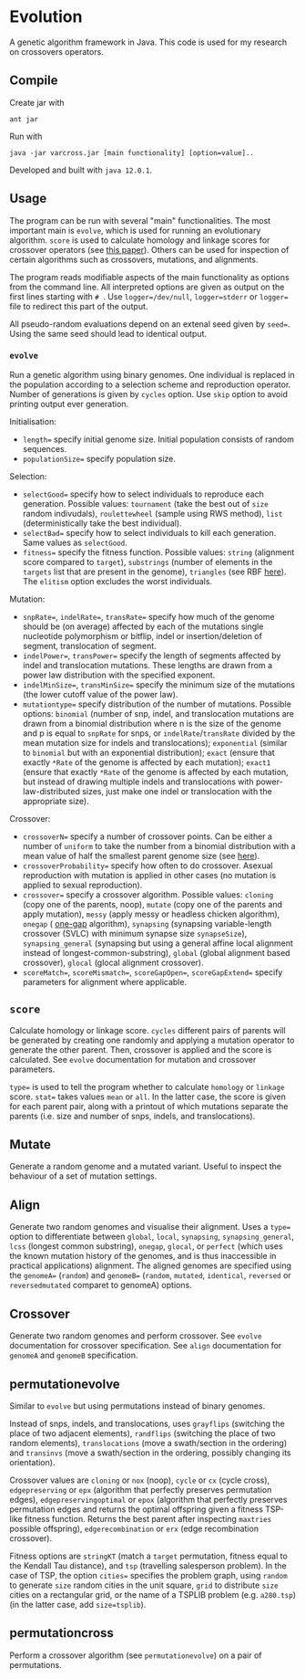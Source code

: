 # Evolution

A genetic algorithm framework in Java.
This code is used for my research on crossovers operators.

## Compile

Create jar with

```
ant jar
```

Run with 

```
java -jar varcross.jar [main functionality] [option=value]..
```

Developed and built with `java 12.0.1`.

## Usage

The program can be run with several "main" functionalities. The most important main is `evolve`, which is used for running an evolutionary algorithm. `score` is used to calculate homology and linkage scores for crossover operators (see [this paper][1]). Others can be used for inspection of certain algorithms such as crossovers, mutations, and alignments.

The program reads modifiable aspects of the main functionality as options from the command line. All interpreted options are given as output on the first lines starting with `# `. Use `logger=/dev/null`, `logger=stderr` or `logger=` file to redirect this part of the output. 

All pseudo-random evaluations depend on an extenal seed given by `seed=`. Using the same seed should lead to identical output.

### `evolve`

Run a genetic algorithm using binary genomes. One individual is replaced in the population according to a selection scheme and reproduction operator. Number of generations is given by `cycles` option. Use `skip` option to avoid printing output ever generation.

Initialisation:
 * `length=` specify initial genome size. Initial population consists of random sequences.
 * `populationSize=` specify population size.

Selection:
 * `selectGood=` specify how to select individuals to reproduce each generation. Possible values: `tournament` (take the best out of `size` random indivudals), `roulettewheel` (sample using RWS method), `list` (deterministically take the best individual).
 * `selectBad=` specify how to select individuals to kill each generation. Same values as `selectGood`.
 * `fitness=` specify the fitness function. Possible values: `string` (alignment score compared to `target`), `substrings` (number of elements in the `targets` list that are present in the genome), `triangles` (see RBF [here][1]).
The `elitism` option excludes the worst individuals.

Mutation:
 * `snpRate=`, `indelRate=`, `transRate=` specify how much of the genome should be (on average) affected by each of the mutations single nucleotide polymorphism or bitflip, indel or insertion/deletion of segment, translocation of segment.
 * `indelPower=`, `transPower=` specify the length of segments affected by indel and translocation mutations. These lengths are drawn from a power law distribution with the specified exponent.
 * `indelMinSize=`, `transMinSize=` specify the minimum size of the mutations (the lower cutoff value of the power law).
 * `mutationtype=` specify distribution of the number of mutations. Possible options: `binomial` (number of snp, indel, and translocation mutations are drawn from a binomial distribution where n is the size of the genome and p is equal to `snpRate` for snps, or `indelRate`/`transRate` divided by the mean mutation size for indels and translocations); `exponential` (similar to `binomial` but with an exponential distribution); `exact` (ensure that exactly `*Rate` of the genome is affected by each mutation); `exact1` (ensure that exactly `*Rate` of the genome is affected by each mutation, but instead of drawing multiple indels and translocations with power-law-distributed sizes, just make one indel or translocation with the appropriate size).
 
Crossover:
 * `crossoverN=` specify a number of crossover points. Can be either a number of `uniform` to take the number from a binomial distribution with a mean value of half the smallest parent genome size (see [here][1]).
 * `crossoverProbability=` specify how often to do crossover. Asexual reproduction with mutation is applied in other cases (no mutation is applied to sexual reproduction).
 * `crossover=` specify a crossover algorithm. Possible values: `cloning` (copy one of the parents, noop), `mutate` (copy one of the parents and apply mutation), `messy` (apply messy or headless chicken algorithm), `onegap` ( [one-gap][1] algorithm), `synapsing` (synapsing variable-length crossover (SVLC) with minimum synapse size `synapseSize`), `synapsing_general` (synapsing but using a general affine local alignment instead of longest-common-substring), `global` (global alignment based crossover), `glocal` (glocal alignment crossover).
 * `scoreMatch=`, `scoreMismatch=`, `scoreGapOpen=`, `scoreGapExtend=` specify parameters for alignment where applicable.
 
## `score`

Calculate homology or linkage score. `cycles` different pairs of parents will be generated by creating one randomly and applying a mutation operator to generate the other parent. Then, crossover is applied and the score is calculated. See `evolve` documentation for mutation and crossover parameters.

`type=` is used to tell the program whether to calculate `homology` or `linkage` score.
`stat=` takes values `mean` or `all`. In the latter case, the score is given for each parent pair, along with a printout of which mutations separate the parents (i.e. size and number of snps, indels, and translocations). 

## Mutate

Generate a random genome and a mutated variant. Useful to inspect the behaviour of a set of mutation settings.

## Align

Generate two random genomes and visualise their alignment. Uses a `type=` option to differentiate between `global`, `local`, `synapsing`, `synapsing_general`, `lcss` (longest common substring), `onegap`, `glocal`, or `perfect` (which uses the known mutation history of the genomes, and is thus inaccessible in practical applications) alignment. The aligned genomes are specified using the `genomeA=` (`random`) and `genomeB=` (`random`, `mutated`, `identical`, `reversed` or `reversedmutated` comparet to genomeA) options.

## Crossover

Generate two random genomes and perform crossover. See `evolve` documentation for crossover specification. See `align` documentation for `genomeA` and `genomeB` specification.

## permutationevolve

Similar to `evolve` but using permutations instead of binary genomes. 

Instead of snps, indels, and translocations, uses `grayflips` (switching the place of two adjacent elements), `randflips` (switching the place of two random elements), `translocations` (move a swath/section in the ordering) and `transinvs` (move a swath/section in the ordering, possibly changing its orientation).

Crossover values are `cloning` or `nox` (noop), `cycle` or `cx` (cycle cross), `edgepreserving` or `epx` (algorithm that perfectly preserves permutation edges), `edgepreservingoptimal` or `epox` (algorithm that perfectly preserves permutation edges and returns the optimal offspring given a fitness TSP-like fitness function. Returns the best parent after inspecting `maxtries` possible offspring), `edgerecombination` or `erx` (edge recombination crossover).

Fitness options are `stringKT` (match a `target` permutation, fitness equal to the Kendall Tau distance), and `tsp` (travelling salesperson problem). In the case of TSP, the option `cities=` specifies the problem graph, using `random` to generate `size` random cities in the unit square, `grid` to distribute `size` cities on a rectangular grid, or the name of a TSPLIB problem (e.g. `a280.tsp`) (in the latter case, add `size=tsplib`).

## permutationcross

Perform a crossover algorithm (see `permutationevolve`) on a pair of permutations.



[1]: https://www.ncbi.nlm.nih.gov/pubmed/30605463
